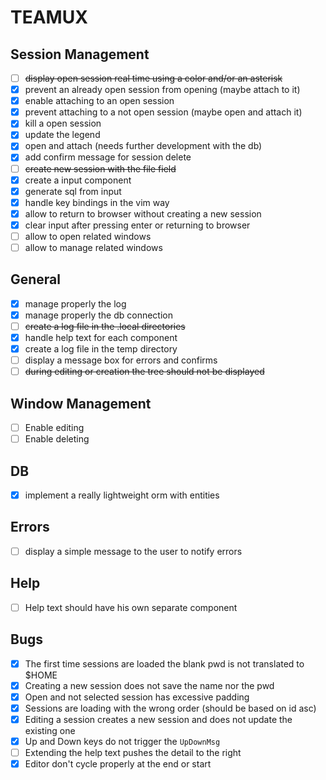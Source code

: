 # TEAMUX

## Session Management

- [ ] ~~display open session real time using a color and/or an asterisk~~
- [x] prevent an already open session from opening (maybe attach to it)
- [x] enable attaching to an open session
- [x] prevent attaching to a not open session (maybe open and attach it)
- [x] kill a open session
- [x] update the legend
- [x] open and attach (needs further development with the db)
- [x] add confirm message for session delete
- [ ] ~~create new session with the file field~~
- [x] create a input component
- [x] generate sql from input
- [x] handle key bindings in the vim way
- [x] allow to return to browser without creating a new session
- [x] clear input after pressing enter or returning to browser
- [ ] allow to open related windows
- [ ] allow to manage related windows

## General

- [x] manage properly the log
- [x] manage properly the db connection
- [ ] ~~create a log file in the .local directories~~
- [x] handle help text for each component
- [x] create a log file in the temp directory
- [ ] display a message box for errors and confirms
- [ ] ~~during editing or creation the tree should not be displayed~~

## Window Management

- [ ] Enable editing
- [ ] Enable deleting

## DB

- [x] implement a really lightweight orm with entities

## Errors

- [ ] display a simple message to the user to notify errors

## Help

- [ ] Help text should have his own separate component

## Bugs

- [x] The first time sessions are loaded the blank pwd is not translated to $HOME
- [x] Creating a new session does not save the name nor the pwd
- [x] Open and not selected session has excessive padding
- [x] Sessions are loading with the wrong order (should be based on id asc)
- [x] Editing a session creates a new session and does not update the existing one
- [x] Up and Down keys do not trigger the `UpDownMsg`
- [ ] Extending the help text pushes the detail to the right
- [x] Editor don't cycle properly at the end or start
